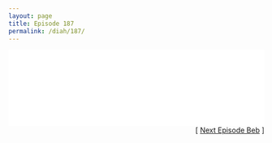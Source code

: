 ```yaml
---
layout: page
title: Episode 187
permalink: /diah/187/
---
```


<iframe allowfullscreen="true" frameborder="0" style="width:100%;" marginheight="0" marginwidth="0" mozallowfullscreen="true" scrolling="NO" src="//gdriveplayer.us/embed2.php?link=zYSSU8Tyx0LGXEDgOFP9KgZo%252BQxHpF4ZChY%252FBM06kg%252FOobiEUukES%252BwT%252Bt6qGtU%252B6Pr4AMcE0RfRo1BKhb4bATnQR2gZqDCof7MXDY4aeuUQiTVpStw%252F%252FXe6M7k4MEFI5Tges68eLkHxz3yZjkfSEH30bH9r27pTPkuMlSEAUQvthH8BoIIyrnAOUFeP7XmcoUH51%252FRxhyCTFtEuYX6HR5&amp;no_adult=yes" webkitallowfullscreen="true"></iframe>

<div align="right">[ <a href="/diah/188/">Next Episode Beb</a> ]</div>

